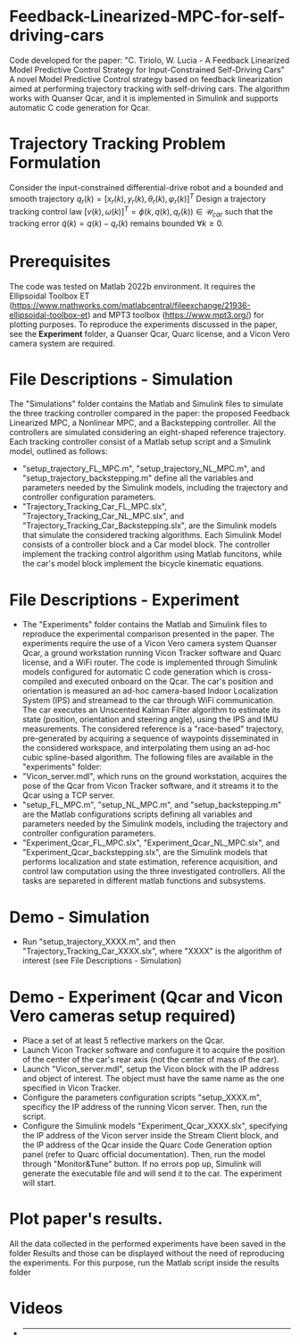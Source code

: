 # Feedback-Linearized-MPC-for-self-driving-cars
Code developed for the paper:  "C. Tiriolo, W. Lucia - A Feedback Linearized Model Predictive Control Strategy for Input-Constrained Self-Driving Cars"
A novel Model Predictive Control strategy based on feedback linearization aimed at performing trajectory tracking with self-driving cars. The algorithm works with Quanser Qcar, and it is implemented in Simulink and supports automatic C code generation for Qcar.


# Trajectory Tracking Problem Formulation 
Consider the input-constrained differential-drive robot and a bounded and smooth trajectory $q_r(k)=\left[x_r(k),y_r(k),\theta_r(k),\varphi_r(k)\right]^T$
Design a trajectory tracking control law $[v(k),\omega(k)]^T=\phi(k,q(k),q_r(k))\in\mathcal{U}_{car}$ such that the tracking error $\tilde{q}(k)=q(k)-q_r(k)$ remains bounded $\forall k\geq 0$.

# Prerequisites 
The code was tested on Matlab 2022b environment. It requires the Ellipsoidal Toolbox ET  (https://www.mathworks.com/matlabcentral/fileexchange/21936-ellipsoidal-toolbox-et) and MPT3 toolbox (https://www.mpt3.org/) for plotting purposes. 
To reproduce the experiments discussed in the paper, see the **Experiment** folder, a Quanser Qcar, Quarc license, and a Vicon Vero camera system are required. 

# File Descriptions - Simulation
The "Simulations" folder contains the Matlab and Simulink files to simulate the three tracking controller compared in the paper: the proposed Feedback Linearized MPC, a Nonlinear MPC, and a Backstepping controller. All the controllers are simulated considering an eight-shaped reference trajectory. Each tracking controller consist of a Matlab setup script and a Simulink model, outlined as follows:
- "setup_trajectory_FL_MPC.m", "setup_trajectory_NL_MPC.m", and "setup_trajectory_backstepping.m" define all the variables and parameters needed by the Simulink models, including the trajectory and controller configuration parameters.
- "Trajectory_Tracking_Car_FL_MPC.slx", "Trajectory_Tracking_Car_NL_MPC.slx", and "Trajectory_Tracking_Car_Backstepping.slx", are the Simulink models that simulate the considered tracking algorithms. Each Simulink Model consists of a controller block and a Car model block. The controller implement the tracking control algorithm using Matlab funcitons, while the car's model block implement the bicycle kinematic equations.



# File Descriptions - Experiment 
- The "Experiments" folder contains the Matlab and Simulink files to reproduce the experimental comparison presented in the paper. The experiments require the use of a Vicon Vero camera system Quanser Qcar, a ground workstation running Vicon Tracker software and Quarc license, and a WiFi router.  The code is implemented through Simulink models configured for automatic C code generation which is cross-compiled and executed onboard on the Qcar. The car's position and orientation is measured an ad-hoc camera-based Indoor Localization System (IPS)  and streamead to the car through WiFi communication. The car executes an Unscented Kalman Filter algorithm to estimate its state (position, orientation and steering angle), using the IPS and IMU measurements.
The considered reference is a "race-based" trajectory, pre-generated by acquiring a sequence of waypoints disseminated in the considered workspace, and interpolating them using an ad-hoc cubic spline-based algorithm.
The following files are available in the "experiments" folder:
-  "Vicon_server.mdl", which runs on the ground workstation, acquires the pose of the Qcar from Vicon Tracker software, and it streams it to the Qcar using a TCP server.
-  "setup_FL_MPC.m", "setup_NL_MPC.m", and "setup_backstepping.m" are the Matlab configurations scripts defining all variables and parameters needed by the Simulink models, including the trajectory and controller configuration parameters.
-  "Experiment_Qcar_FL_MPC.slx", "Experiment_Qcar_NL_MPC.slx", and "Experiment_Qcar_backstepping.slx", are the Simulink models that performs localization and state estimation, reference acquisition, and control law computation using the three investigated controllers. All the tasks are separeted in different matlab functions and subsystems. 


# Demo - Simulation
- Run "setup_trajectory_XXXX.m", and then "Trajectory_Tracking_Car_XXXX.slx", where "XXXX" is the algorithm of interest (see File Descriptions - Simulation)  

# Demo - Experiment (Qcar and Vicon Vero cameras setup required)
- Place a set of at least 5 reflective markers on the Qcar.
- Launch Vicon Tracker software and confugure it to acquire the position of the center of the car's rear axis (not the center of mass of the car). 
- Launch "Vicon_server.mdl", setup the Vicon block with the IP address and object of interest. The object must have the same name as the one specified in Vicon Tracker.
- Configure the parameters configuration scripts "setup_XXXX.m", specificy the IP address of the running Vicon server. Then, run the script.
- Configure the Simulink models "Experiment_Qcar_XXXX.slx", specifying the IP address of the Vicon server inside the Stream Client block, and the IP address of the Qcar inside the Quarc Code Generation option panel (refer to Quarc official documentation). Then, run the model through "Monitor&Tune" button. If no errors pop up, Simulink will generate the executable file and will send it to the car. The experiment will start.


 # Plot paper's results. 
 All the data collected in the performed experiments have been saved in the folder Results and those can be displayed without the need of reproducing the experiments. For this purpose, run the Matlab script inside the results folder 


# Videos
- ***************

